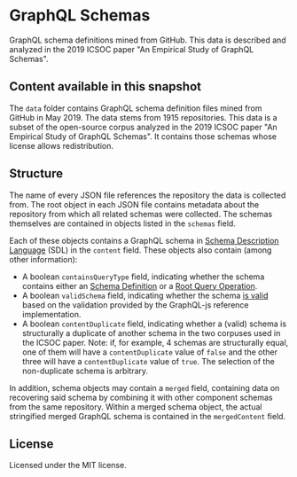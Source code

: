 # GraphQL Schemas

GraphQL schema definitions mined from GitHub. This data is described and analyzed in the 2019 ICSOC paper "An Empirical Study of GraphQL Schemas".

## Content available in this snapshot

The `data` folder contains GraphQL schema definition files mined from GitHub in May 2019. The data stems from 1915 repositories. This data is a subset of the open-source corpus analyzed in the 2019 ICSOC paper "An Empirical Study of GraphQL Schemas". It contains those schemas whose license allows redistribution.

## Structure
The name of every JSON file references the repository the data is collected from. The root object in each JSON file contains metadata about the repository from which all related schemas were collected. The schemas themselves are contained in objects listed in the `schemas` field.

Each of these objects contains a GraphQL schema in [Schema Description Language](https://github.com/graphql/graphql-spec/pull/90) (SDL) in the `content` field. These objects also contain (among other information):

* A boolean `containsQueryType` field, indicating whether the schema contains either an [Schema Definition](https://graphql.github.io/graphql-spec/draft/#sec-Schema) or a [Root Query Operation](https://graphql.github.io/graphql-spec/draft/#sec-Root-Operation-Types).
* A boolean `validSchema` field, indicating whether the schema [is valid](https://graphql.github.io/graphql-spec/draft/#sec-Validation) based on the validation provided by the GraphQL-js reference implementation.
* A boolean `contentDuplicate` field, indicating whether a (valid) schema is structurally a duplicate of another schema in the two corpuses used in the ICSOC paper. Note: if, for example, 4 schemas are structurally equal, one of them will have a `contentDuplicate` value of `false` and the other three will have a `contentDuplicate` value of `true`. The selection of the non-duplicate schema is arbitrary.

In addition, schema objects may contain a `merged` field, containing data on recovering said schema by combining it with other component schemas from the same repository. Within a merged schema object, the actual stringified merged GraphQL schema is contained in the `mergedContent` field.

## License
Licensed under the MIT license.
